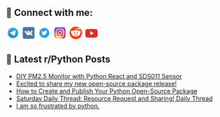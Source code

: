 ## 🔎 Connect with me:
[<img src="https://github.com/bullbesh/bullbesh/blob/main/images/Telegram.png" width="32" height="32" />](https://t.me/bullbesh)
[<img src="https://github.com/bullbesh/bullbesh/blob/main/images/VK.png" width="32" height="32" />](https://vk.com/bullbesh)
[<img src="https://github.com/bullbesh/bullbesh/blob/main/images/Twitter.png" width="32" height="32" />](https://twitter.com/bullbesh1)
[<img src="https://github.com/bullbesh/bullbesh/blob/main/images/Instagram.png" width="32" height="32" />](https://www.instagram.com/bullbesh)
[<img src="https://github.com/bullbesh/bullbesh/blob/main/images/Reddit.png" width="32" height="32" />](https://www.reddit.com/user/bullbesh)
[<img src="https://github.com/bullbesh/bullbesh/blob/main/images/YouTube.png" width="32" height="32" />](https://www.youtube.com/channel/UCtfjRs6uzgq5mfm8S06WTcg)

## 📕 Latest r/Python Posts
<!-- BLOG-POST-LIST:START -->
- [DIY PM2.5 Monitor with Python React and SDS011 Sensor](https://www.reddit.com/r/Python/comments/15cn21o/diy_pm25_monitor_with_python_react_and_sds011/)
- [Excited to share my new open-source package release!](https://www.reddit.com/r/Python/comments/15cm8pe/excited_to_share_my_new_opensource_package_release/)
- [How to Create and Publish Your Python Open-Source Package](https://www.reddit.com/r/Python/comments/15cjwrr/how_to_create_and_publish_your_python_opensource/)
- [Saturday Daily Thread: Resource Request and Sharing! Daily Thread](https://www.reddit.com/r/Python/comments/15cddou/saturday_daily_thread_resource_request_and/)
- [I am so frustrated by python.](https://www.reddit.com/r/Python/comments/15ccl78/i_am_so_frustrated_by_python/)
<!-- BLOG-POST-LIST:END -->
